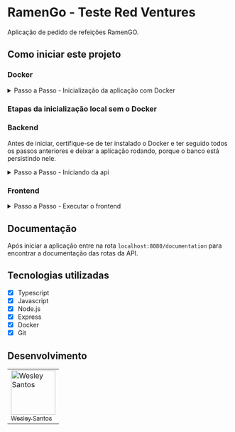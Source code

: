 # RamenGo - Teste Red Ventures

Aplicação de pedido de refeições RamenGO.

## Como iniciar este projeto

### Docker

<details>
  <summary>Passo a Passo - Inicialização da aplicação com Docker</summary>
  <ul>
    <li>Clone o repositório na sua máquina.</li>
    <li>Na pasta <strong>api</strong> e na pasta <strong>app</strong> renomeie o arquivo <code>.env.example</code>, apagando a extensão <code>.example</code>.</li>
    <li>Caso não tenha, instale o Docker de acordo com seu sistema operacional <a href='https://docs.docker.com/engine/install/ubuntu/' target='_blank'>clicando aqui</a> e seguindo os passos.</li>
    <li>Depois instale o Docker Compose <a href='https://docs.docker.com/engine/install/ubuntu/' target='_blank'>clicando aqui</a> e seguindo os passos.</li>
    <li>Na pasta <code>api</code>, renomeie o arquivo <code>.env.example</code>, apagando a extensão <code>.example</code>.</li>
    <li>Em seguida, na pasta raíz do projeto, rode o comando <code>docker compose up --build -d</code>. Este comando iniciará o Docker Compose e fará o build das etapas necessárias para que a aplicação rode localmente.</li>
    <li>Depois, vá ao navegagor e entre na rota <code>localhost</code> para acessar a aplicação.</li>
  </ul>
</details>

### Etapas da inicialização local sem o Docker

### Backend

Antes de iniciar, certifique-se de ter instalado o Docker e ter seguido todos os passos anteriores e deixar a aplicação rodando, porque o banco está persistindo nele.

<details>
  <summary>Passo a Passo - Iniciando da api</summary>
  <ul>
    <li>Na pasta <strong>api</strong>, rode o comando <code>npm install</code> para instalar as dependências.</li>
    <li>Caso ainda não tenha feito, renomeie o arquivo <code>.env.example</code>, apagando a extensão <code>.example</code>.</li>
    <li>Depois, na linha de comando, digite o comando <code>npm run dev</code> para iniciar em ambiente de desenvolvimento a aplicação na rota <code>localhost:8080</code>.</li>
    <li>Por fim, para testar a API faça uma requisição do tipo <strong>GET</strong> para a rota <code>http://localhost:8080/api/broths</code>. Mais detalhes sobre rotas de testes serão abordados na documentação (veja o tópico "Documentação").</li>
  </ul>
</details>

### Frontend

<details>
  <summary>Passo a Passo - Executar o frontend</summary>
  <ul>
    <li>Na pasta <strong>app</strong>, rode o comando <code>python3 -m http.server 80</code> para rodar a aplicação.</li>
    <li>Depois, no navegador, veja a aplicação em execução na rota <code>localhost</code>.</li>
  </ul>
</details>

## Documentação

Após iniciar a aplicação entre na rota ```localhost:8080/documentation``` para encontrar a documentação das rotas da API.

## Tecnologias utilizadas

- [x] Typescript 
- [x] Javascript 
- [x] Node.js 
- [x] Express 
- [x] Docker 
- [x] Git 

## Desenvolvimento

<table>
  <tr>
    <td style='border=1px solid #ddd; align="center'>
      <a href="https://github.com/wesleysantossts">
        <img src="https://avatars.githubusercontent.com/u/56703526?v=4" width="100px" alt="Wesley Santos"/>
        <br/>
        <sub>Wesley Santos</sub>
      </a>
    </td>
  </tr>
</table>
